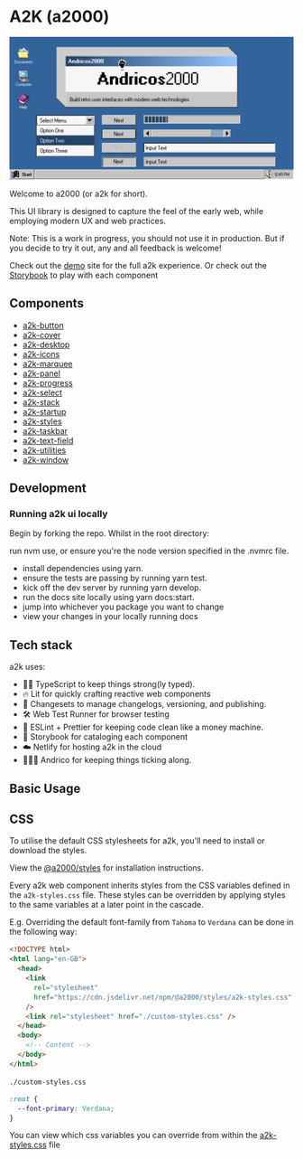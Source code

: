 # A2K (a2000)

![Andricos2000. Build retro user interfaces with modern web technologies](./static/cover%402x.png "Cover")

Welcome to a2000 (or a2k for short).

This UI library is designed to capture the feel of the early web, while employing modern UX and web practices.

Note: This is a work in progress, you should not use it in production. But if you decide to try it out, any and all feedback is welcome!

Check out the [demo](https://a2000.netlify.app) site for the full a2k experience. Or check out the [Storybook](https://a2000-storybook.netlify.app/) to play with each component

## Components

- [a2k-button](https://github.com/andrico1234/a2k/tree/main/packages/button)
- [a2k-cover](https://github.com/andrico1234/a2k/tree/main/packages/cover)
- [a2k-desktop](https://github.com/andrico1234/a2k/tree/main/packages/desktop)
- [a2k-icons](https://github.com/andrico1234/a2k/tree/main/packages/icons)
- [a2k-marquee](https://github.com/andrico1234/a2k/tree/main/packages/marquee)
- [a2k-panel](https://github.com/andrico1234/a2k/tree/main/packages/panel)
- [a2k-progress](https://github.com/andrico1234/a2k/tree/main/packages/progress)
- [a2k-select](https://github.com/andrico1234/a2k/tree/main/packages/select)
- [a2k-stack](https://github.com/andrico1234/a2k/tree/main/packages/stack)
- [a2k-startup](https://github.com/andrico1234/a2k/tree/main/packages/startup)
- [a2k-styles](https://github.com/andrico1234/a2k/tree/main/packages/styles)
- [a2k-taskbar](https://github.com/andrico1234/a2k/tree/main/packages/taskbar)
- [a2k-text-field](https://github.com/andrico1234/a2k/tree/main/packages/text-field)
- [a2k-utilities](https://github.com/andrico1234/a2k/tree/main/packages/utilities)
- [a2k-window](https://github.com/andrico1234/a2k/tree/main/packages/window)

## Development

### Running a2k ui locally

Begin by forking the repo. Whilst in the root directory:

run nvm use, or ensure you're the node version specified in the .nvmrc file.

- install dependencies using yarn.
- ensure the tests are passing by running yarn test.
- kick off the dev server by running yarn develop.
- run the docs site locally using yarn docs:start.
- jump into whichever you package you want to change
- view your changes in your locally running docs

## Tech stack

a2k uses:

- 💪🏾 TypeScript to keep things strong(ly typed).
- 🔥 Lit for quickly crafting reactive web components
- 📝 Changesets to manage changelogs, versioning, and publishing.
- 🛠 Web Test Runner for browser testing
- 🧼 ESLint + Prettier for keeping code clean like a money machine.
- 🎨 Storybook for cataloging each component
- ☁️ Netlify for hosting a2k in the cloud
- 🙋🏽‍♂️ Andrico for keeping things ticking along.

## Basic Usage

## CSS

To utilise the default CSS stylesheets for a2k, you'll need to install or download the styles.

View the [@a2000/styles](https://github.com/andrico1234/a2k/tree/main/packages/styles) for installation instructions.

Every a2k web component inherits styles from the CSS variables defined in the `a2k-styles.css` file. These styles can be overridden by applying styles to the same variables at a later point in the cascade.

E.g. Overriding the default font-family from `Tahoma` to `Verdana` can be done in the following way:

```html
<!DOCTYPE html>
<html lang="en-GB">
  <head>
    <link
      rel="stylesheet"
      href="https://cdn.jsdelivr.net/npm/@a2000/styles/a2k-styles.css"
    />
    <link rel="stylesheet" href="./custom-styles.css" />
  </head>
  <body>
    <!-- Content -->
  </body>
</html>
```

`./custom-styles.css `

```css
:root {
  --font-primary: Verdana;
}
```

You can view which css variables you can override from within the [a2k-styles.css](https://github.com/andrico1234/a2k/blob/main/packages/styles/a2k-styles.css) file
